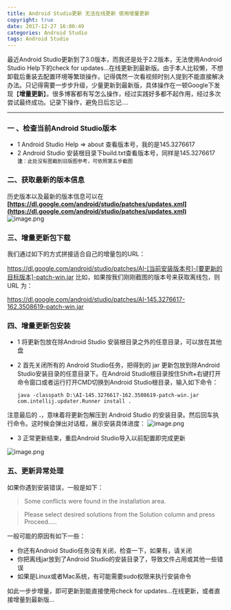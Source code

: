 ```yaml
---
title: Android Studio更新 无法在线更新 使用增量更新
copyright: true
date: 2017-12-27 16:00:49
categories: Android Studio
tags: Android Studio
---
```


最近Android Studio更新到了3.0版本，而我还是处于2.2版本，无法使用Android Studio Help下的check for updates...在线更新到最新版。由于本人比较懒，不想卸载后重装去配置环境等繁琐操作，记得偶然一次看视频时别人提到不能直接解决办法。只记得需要一步步升级，少量更新到最新版，具体操作在一顿Google下发现【**增量更新**】。很多博客都有写怎么操作，经过实践好多都不起作用，经过多次尝试最终成功。记录下操作，避免日后忘记....
***
### 一 、检查当前Android Studio版本
- 1  Android Studio Help => about 查看版本号，我的是145.3276617
- 2 Android Studio 安装根目录下build.txt查看版本号，同样是145.3276617
<small>**注**：此处没有图截到旧版图参考，可依照第五步截图</small>

### 二、获取最新的版本信息
  历史版本以及最新的版本信息可以在 **[https://dl.google.com/android/studio/patches/updates.xml](https://dl.google.com/android/studio/patches/updates.xml)**
![image.png](http://upload-images.jianshu.io/upload_images/6865060-75cb86b502bc9f80.png?imageMogr2/auto-orient/strip%7CimageView2/2/w/1240)

### 三、增量更新包下载
我们通过如下的方式拼接适合自己的增量包的URL：

https://dl.google.com/android/studio/patches/AI-[当前安装版本号]-[要更新的目标版本]-patch-win.jar
比如，如果按我们刚刚截图的版本号来获取离线包，则 URL 为：

https://dl.google.com/android/studio/patches/AI-145.3276617-162.3508619-patch-win.jar

### 四、增量更新包安装
- 1 将更新包放在除Android Studio 安装根目录之外的任意目录，可以放在其他盘
- 2 首先关闭所有的 Android Studio任务，把得到的 jar 更新包放到除Android Studio安装目录的任意目录下。在Android Studio根目录按住Shift+右键打开命令窗口或者运行打开CMD切换到Android Studio根目录，输入如下命令：

      java -classpath D:\AI-145.3276617-162.3508619-patch-win.jar com.intellij.updater.Runner install .

注意最后的 **.**，意味着将更新包解压到 Android Studio 的安装目录。然后回车执行命令。这时候会弹出对话框，展示安装具体进度：
![image.png](http://upload-images.jianshu.io/upload_images/6865060-88a104488d966e8e.png?imageMogr2/auto-orient/strip%7CimageView2/2/w/1240)

- 3 正常更新结束，重启Android Studio导入以前配置即完成更新

![image.png](http://upload-images.jianshu.io/upload_images/6865060-3f93a1909032d647.png?imageMogr2/auto-orient/strip%7CimageView2/2/w/1240)

### 五、更新异常处理
如果你遇到安装错误，一般是如下：

> Some conflicts were found in the installation area.

>Please select desired solutions from the Solution column and press Proceed…..
 
一般可能的原因有如下一些：
- 你还有Android Studio任务没有关闭，检查一下，如果有，请关闭
- 你把离线jar放到了Android Studio的安装目录了，导致文件占用或其他一些错误
- 如果是Linux或者Mac系统，有可能需要sudo权限来执行安装命令

如此一步步增量，即可更新到能直接使用check for updates...在线更新，或者直接增量到最新版...
